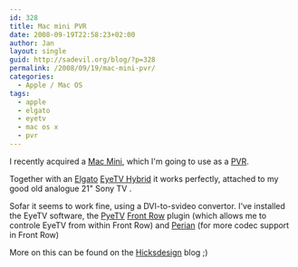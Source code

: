 ```yaml
---
id: 328
title: Mac mini PVR
date: 2008-09-19T22:58:23+02:00
author: Jan
layout: single
guid: http://sadevil.org/blog/?p=328
permalink: /2008/09/19/mac-mini-pvr/
categories:
  - Apple / Mac OS
tags:
  - apple
  - elgato
  - eyetv
  - mac os x
  - pvr
---
```

I recently acquired a [Mac Mini](http://www.apple.com/macmini/), which I'm going to use as a [PVR](http://en.wikipedia.org/wiki/PVR).

Together with an [Elgato](http://www.elgato.com/) [EyeTV Hybrid](http://www.elgato.com/elgato/na/mainmenu/products/hybrid.en.html) it works perfectly, attached to my good old analogue 21" Sony TV .

Sofar it seems to work fine, using a DVI-to-svideo convertor. I've installed the EyeTV software, the [PyeTV](http://code.google.com/p/pyetv/) [Front Row](http://en.wikipedia.org/wiki/Front_Row) plugin (which allows me to controle EyeTV from within Front Row) and [Perian](http://perian.org/) (for more codec support in Front Row)

More on this can be found on the [Hicksdesign](http://www.hicksdesign.co.uk/journal/mac-mini-media-centre) blog ;)